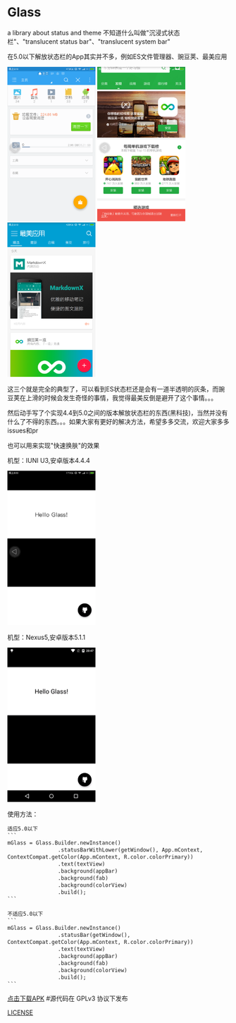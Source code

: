 # Glass
a library about status and theme
不知道什么叫做"沉浸式状态栏"、"translucent status bar"、"translucent system bar"

在5.0以下解放状态栏的App其实并不多，例如ES文件管理器、豌豆荚、最美应用

<img src="/images/es.png" width="200" height="350" />
<img src="/images/wandoujia.png" width="200" height="350" />
<img src="/images/zuimei.png" width="200" height="350" />

这三个就是完全的典型了，可以看到ES状态栏还是会有一道半透明的灰条，而豌豆荚在上滑的时候会发生奇怪的事情，我觉得最美反倒是避开了这个事情。。。

然后动手写了个实现4.4到5.0之间的版本解放状态栏的东西(黑科技)，当然并没有什么了不得的东西。。。如果大家有更好的解决方法，希望多多交流，欢迎大家多多issues和pr

也可以用来实现"快速换肤"的效果

机型：IUNI U3,安卓版本4.4.4

<img src="/images/iuni.gif" width="200" height="350" />

机型：Nexus5,安卓版本5.1.1

<img src="/images/n5.gif" width="200" height="350" />

使用方法：
    
    适应5.0以下
    ```
    mGlass = Glass.Builder.newInstance()
                    .statusBarWithLower(getWindow(), App.mContext, ContextCompat.getColor(App.mContext, R.color.colorPrimary))
                    .text(textView)
                    .background(appBar)
                    .background(fab)
                    .background(colorView)
                    .build();
    ```
    
    不适应5.0以下
    ```
    mGlass = Glass.Builder.newInstance()
                    .statusBar(getWindow(), ContextCompat.getColor(App.mContext, R.color.colorPrimary))
                    .text(textView)
                    .background(appBar)
                    .background(fab)
                    .background(colorView)
                    .build();
    ```
    
[点击下载APK](glass-demo.apk)
#源代码在 GPLv3 协议下发布

[LICENSE](/LICENSE)

